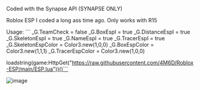Coded with the Synapse API (SYNAPSE ONLY)

Roblox ESP I coded a long ass time ago.
Only works with R15

Usage: ```
_G.TeamCheck = false
_G.BoxEspI = true
_G.DistanceEspI = true
_G.SkeletonEspI = true
_G.NameEspI = true
_G.TracerEspI = true
_G.SkeletonEspColor = Color3.new(1,0,0)
_G.BoxEspColor = Color3.new(1,1,1)
_G.TracerEspColor = Color3.new(1,0,0)

loadstring(game:HttpGet("https://raw.githubusercontent.com/4M6D/Roblox-ESP/main/ESP.lua"))()```

![image](https://user-images.githubusercontent.com/132174657/235328544-e55a2fca-9957-4f59-9334-0cab5b1ab9df.png)

